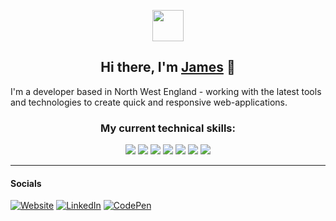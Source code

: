 <p align="center">
    <img src="https://i.imgur.com/48kmy6O.png" width="50px" />
</p>
<h2 align="center">
Hi there, I'm <a href="https://www.jameshollos.dev/" target="_blank" rel="noreferrer">James</a> 👋
</h2>

I'm a developer based in North West England - working with the latest tools and technologies to create quick and responsive web-applications.

<h3 align="center">My current technical skills:</h3>
<p align="center">
<img src="https://img.shields.io/badge/HTML5-7000FF?style=for-the-badge&logo=html5&logoColor=white"/>
<img src="https://img.shields.io/badge/CSS3-7000FF?style=for-the-badge&logo=css3&logoColor=white"/>
<img src="https://img.shields.io/badge/Sass-7000FF?style=for-the-badge&logo=sass&logoColor=white"/>
<img src="https://img.shields.io/badge/JavaScript-7000FF?style=for-the-badge&logo=javascript&logoColor=white"/>
<img src="https://img.shields.io/badge/Tailwind_CSS-7000FF?style=for-the-badge&logo=tailwind-css&logoColor=white"/>
<img src="https://img.shields.io/badge/React-7000ff?style=for-the-badge&logo=react&logoColor=white"/>
<img src="https://img.shields.io/badge/Gulp-7000ff?style=for-the-badge&logo=gulp&logoColor=white"/>
</p>

---

<h4 align="left">Socials</h4>

[![Website](https://img.shields.io/badge/website-000000?style=for-the-badge&logo=About.me&logoColor=white)](https://jameshollos.dev)
[![LinkedIn](https://img.shields.io/badge/LinkedIn-000000?style=for-the-badge&logo=linkedin&logoColor=white)](https://www.linkedin.com/in/jameshollos/)
[![CodePen](https://img.shields.io/badge/CodePen-000000?style=for-the-badge&logo=CodePen&logoColor=white)](https://codepen.io/HollosJ)
